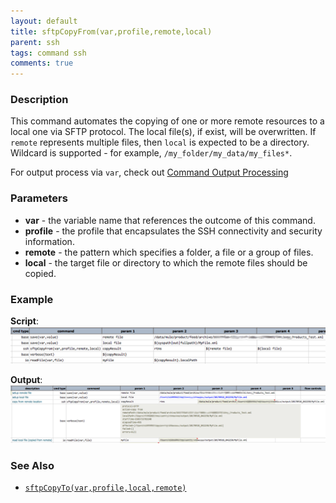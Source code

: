```yaml
---
layout: default
title: sftpCopyFrom(var,profile,remote,local)
parent: ssh
tags: command ssh
comments: true
---
```



### Description
This command automates the copying of one or more remote resources to a local one via SFTP protocol. The local file(s), 
if exist, will be overwritten. If `remote` represents multiple files, then `local` is expected to be a directory. 
Wildcard is supported - for example, `/my_folder/my_data/my_files*`.

For output process via `var`, check out [Command Output Processing](index#command-output-processing)


### Parameters
- **var** - the variable name that references the outcome of this command.
- **profile** - the profile that encapsulates the SSH connectivity and security information.
- **remote** - the pattern which specifies a folder, a file or a group of files.
- **local** - the target file or directory to which the remote files should be copied.


### Example
**Script**:<br/>
![](image/sftpCopyFrom_01.png)

**Output**:<br/>
![](image/sftpCopyFrom_02.png)


### See Also
- [`sftpCopyTo(var,profile,local,remote)`](sftpCopyTo(var,profile,local,remote))
